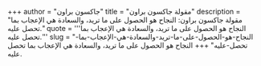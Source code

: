 +++
author = "جاكسون براون"
title = "مقولة جاكسون براون"
description = "مقولة جاكسون براون: النجاح هو الحصول على ما تريد، والسعادة هي الإعجاب بما تحصل عليه."
quote = '''النجاح هو الحصول على ما تريد، والسعادة هي الإعجاب بما تحصل عليه.'''
slug = "النجاح-هو-الحصول-على-ما-تريد-والسعادة-هي-الإعجاب-بما-تحصل-عليه"
+++
النجاح هو الحصول على ما تريد، والسعادة هي الإعجاب بما تحصل عليه.
